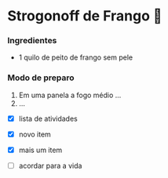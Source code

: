 # Strogonoff de Frango :chicken:

### Ingredientes

- 1 quilo de peito de frango sem pele



### Modo de preparo

1. Em uma panela a fogo médio ...
2. ...



- [x] lista de atividades
- [x] novo item 
- [x] mais um item

- [ ] acordar para a vida









